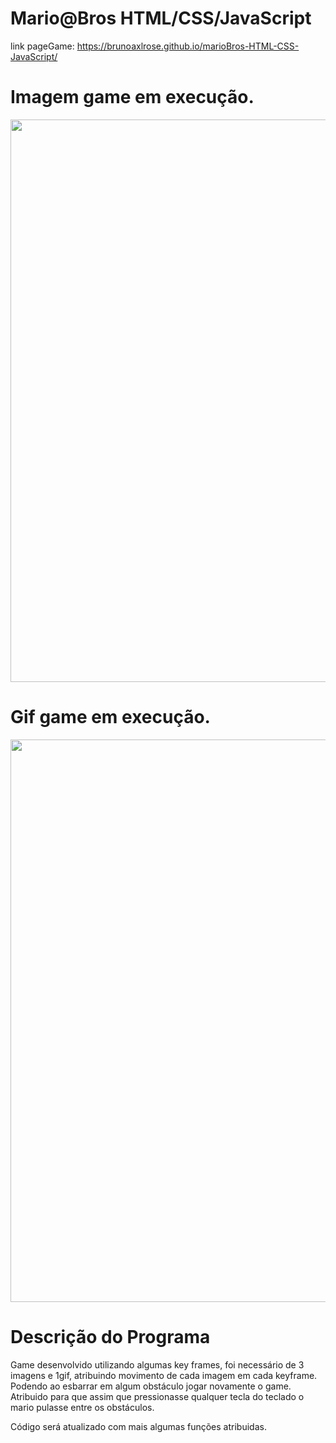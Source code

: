 # Mario@Bros HTML/CSS/JavaScript
link pageGame: https://brunoaxlrose.github.io/marioBros-HTML-CSS-JavaScript/

# Imagem game em execução.
<p align="center">
    <img width="900" src="https://user-images.githubusercontent.com/99514519/177013868-54055148-fe83-4f94-9dc7-15e0ca9c89fc.PNG" >  
</p>

# Gif game em execução.
<p align="center">
    <img width="900" src="https://user-images.githubusercontent.com/99514519/177013895-4e3eba0e-3aa7-407f-9d16-4b6510a92f84.gif" >  
</p>

# Descrição do Programa
  
  Game desenvolvido utilizando algumas key frames, foi necessário de 3 imagens e 1gif, atribuindo movimento de cada imagem em cada keyframe. 
  Podendo ao esbarrar em algum obstáculo jogar novamente o game.
  Atribuido para que assim que pressionasse qualquer tecla do teclado o mario pulasse entre os obstáculos.
  
  Código será atualizado com mais algumas funções atribuidas. 
    
